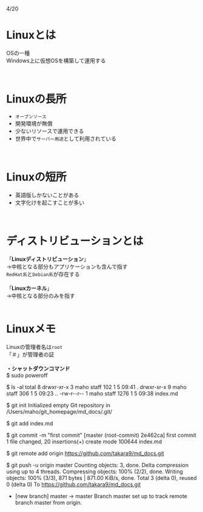 4/20
<br>

# Linuxとは
OSの一種  
Windows上に仮想OSを構築して運用する

<br>

# Linuxの長所
* `オープンソース`
* 開発環境が無償
* 少ないリソースで運用できる
* 世界中で`サーバー用途`として利用されている

<br>

# Linuxの短所
* 英語版しかないことがある
* 文字化けを起こすことが多い

<br>

# ディストリビューションとは
「**Linuxディストリビューション**」  
→中核となる部分もアプリケーションも含んで指す  
`RedHat系`と`Debian系`が存在する  
<br>
「**Linuxカーネル**」  
→中核となる部分のみを指す  
<br>

# Linuxメモ
Linuxの管理者名は`root`  
「＃」が管理者の証  
<br>
**・シャットダウンコマンド**  
$ sudo poweroff

$ ls -al
total 8
drwxr-xr-x  3 maho  staff   102  1  5 09:41 .
drwxr-xr-x  9 maho  staff   306  1  5 09:23 ..
-rw-r--r--  1 maho  staff  1276  1  5 09:38 index.md

$ git init
Initialized empty Git repository in /Users/maho/git_homepage/md_docs/.git/

$ git add index.md 

$ git commit -m "first commit"
[master (root-commit) 2e462ca] first commit
 1 file changed, 20 insertions(+)
 create mode 100644 index.md

$ git remote add origin https://github.com/takara9/md_docs.git

$ git push -u origin master
Counting objects: 3, done.
Delta compression using up to 4 threads.
Compressing objects: 100% (2/2), done.
Writing objects: 100% (3/3), 871 bytes | 871.00 KiB/s, done.
Total 3 (delta 0), reused 0 (delta 0)
To https://github.com/takara9/md_docs.git
 * [new branch]      master -> master
Branch master set up to track remote branch master from origin.


